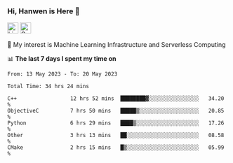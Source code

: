 ### Hi, Hanwen is Here 👋
<p>
	<a href="https://www.linkedin.com/in/liu-hanwen/"><img src="https://img.shields.io/badge/@hanwen-0A66C2?style=flat&logo=LinkedIn&logoColor=white" alt="Linkedin"  height="25px"/></a> 
	<a href="https://scholar.google.com/citations?user=HDF0su0AAAAJ"><img src="https://img.shields.io/badge/scholar-4385FE.svg?&style=plastic&logo=google-scholar&logoColor=white" alt="Google Scholar" height="25px"> </a>
</p>
🌱 My interest is Machine Learning Infrastructure and Serverless Computing

📊 **The last 7 days I spent my time on** 
<!--START_SECTION:waka-->

```text
From: 13 May 2023 - To: 20 May 2023

Total Time: 34 hrs 24 mins

C++                 12 hrs 52 mins  ████████▓░░░░░░░░░░░░░░░░   34.20 %
ObjectiveC          7 hrs 50 mins   █████▒░░░░░░░░░░░░░░░░░░░   20.85 %
Python              6 hrs 29 mins   ████▒░░░░░░░░░░░░░░░░░░░░   17.26 %
Other               3 hrs 13 mins   ██░░░░░░░░░░░░░░░░░░░░░░░   08.58 %
CMake               2 hrs 15 mins   █▒░░░░░░░░░░░░░░░░░░░░░░░   05.99 %
```

<!--END_SECTION:waka-->


<!--
**david990917/david990917** is a ✨ _special_ ✨ repository because its `README.md` (this file) appears on your GitHub profile.

Here are some ideas to get you started:

- 🔭 I’m currently working on ...
- 🌱 I’m currently learning ...
- 👯 I’m looking to collaborate on ...
- 🤔 I’m looking for help with ...
- 💬 Ask me about ...
- 📫 How to reach me: ...
- 😄 Pronouns: ...
- ⚡ Fun fact: ...
-->
